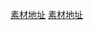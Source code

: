 [素材地址](https://assetstore.unity.com/packages/2d/gui/card-shirts-lite-165698)
[素材地址](https://assetstore.unity.com/packages/2d/gui/2d-modular-cards-kit-demo-227623)
